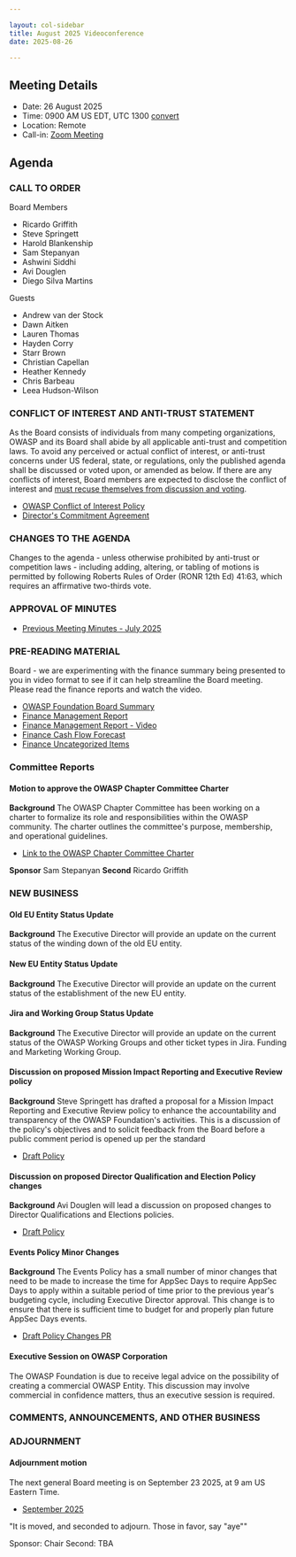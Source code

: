 ```yaml
---

layout: col-sidebar
title: August 2025 Videoconference
date: 2025-08-26

---
```


## Meeting Details

- Date: 26 August 2025
- Time: 0900 AM US EDT, UTC 1300 [convert](https://www.timeanddate.com/worldclock/meetingdetails.html?year=2025&month=8&day=26&hour=13&min=0&sec=0&p1=152&p2=176&p3=110&p4=136&p5=179&p6=24&p7=64)
- Location: Remote
- Call-in: [Zoom Meeting](https://us06web.zoom.us/j/82812814370?pwd=dUc1TIeKiaYL4uLQDnnYiCYA3e2fHn.1)

## Agenda

### CALL TO ORDER

Board Members
- Ricardo Griffith
- Steve Springett
- Harold Blankenship
- Sam Stepanyan
- Ashwini Siddhi
- Avi Douglen 
- Diego Silva Martins

Guests
- Andrew van der Stock
- Dawn Aitken
- Lauren Thomas
- Hayden Corry
- Starr Brown
- Christian Capellan
- Heather Kennedy
- Chris Barbeau
- Leea Hudson-Wilson
  

### CONFLICT OF INTEREST AND ANTI-TRUST STATEMENT

As the Board consists of individuals from many competing organizations, OWASP and its Board shall abide by all applicable anti-trust and competition laws. To avoid any perceived or actual conflict of interest, or anti-trust concerns under US federal, state, or regulations, only the published agenda shall be discussed or voted upon, or amended as below. If there are any conflicts of interest, Board members are expected to disclose the conflict of interest and [must recuse themselves from discussion and voting](https://policy.owasp.org/legal/bylaws#section-702-disclosure-required).

- [OWASP Conflict of Interest Policy](https://policy.owasp.org/operational/conflict-of-interest)
- [Director's Commitment Agreement](https://policy.owasp.org/legal/directors-committment-agreement)

### CHANGES TO THE AGENDA

Changes to the agenda - unless otherwise prohibited by anti-trust or competition laws - including adding, altering, or tabling of motions is permitted by following Roberts Rules of Order (RONR 12th Ed) 41:63, which requires an affirmative two-thirds vote.

### APPROVAL OF MINUTES

- [Previous Meeting Minutes - July 2025](/meetings-historical/2025/202507)

### PRE-READING MATERIAL

Board - we are experimenting with the finance summary being presented to you in video format to see if it can help streamline the Board meeting. Please read the finance reports and watch the video.

- [OWASP Foundation Board Summary](https://docs.google.com/presentation/d/1lzqMsuUzZi9n8I0b78HWDdj_WQPueSo2KoJ62oSTHu0/edit?usp=sharing)
- [Finance Management Report](/attachments/202507-finance-summary.pdf)
- [Finance Management Report - Video](https://youtu.be/zrwpGTpq29k)
- [Finance Cash Flow Forecast](/attachments/202507-cash.pdf)
- [Finance Uncategorized Items](/attachments/202507-finance-ar.pdf)

### Committee Reports

#### Motion to approve the OWASP Chapter Committee Charter

**Background** The OWASP Chapter Committee has been working on a charter to formalize its role and responsibilities within the OWASP community. The charter outlines the committee's purpose, membership, and operational guidelines.

- [Link to the OWASP Chapter Committee Charter](https://docs.google.com/document/d/1MT7H-Bo65LK5ZWiX_hthO70fglhA0QA5gOdWmegIVXU/edit?tab=t.0#heading=h.ibadohashrdi)

**Sponsor** Sam Stepanyan
**Second** Ricardo Griffith

### NEW BUSINESS

#### Old EU Entity Status Update

**Background** The Executive Director will provide an update on the current status of the winding down of the old EU entity.

#### New EU Entity Status Update

**Background** The Executive Director will provide an update on the current status of the establishment of the new EU entity.

#### Jira and Working Group Status Update

**Background** The Executive Director will provide an update on the current status of the OWASP Working Groups and other ticket types in Jira. Funding and Marketing Working Group.

#### Discussion on proposed Mission Impact Reporting and Executive Review policy

**Background** Steve Springett has drafted a proposal for a Mission Impact Reporting and Executive Review policy to enhance the accountability and transparency of the OWASP Foundation's activities. This is a discussion of the policy's objectives and to solicit feedback from the Board before a public comment period is opened up per the standard 

- [Draft Policy](https://docs.google.com/document/d/17fPbSF5iW4mVbfgkAQPRVxfHQf8wywPn1hV9wAaG764/edit?tab=t.0#heading=h.nvnd6e9mchqz)

#### Discussion on proposed Director Qualification and Election Policy changes

**Background** Avi Douglen will lead a discussion on proposed changes to Director Qualifications and Elections policies.

- [Draft Policy](TBA)

#### Events Policy Minor Changes

**Background** The Events Policy has a small number of minor changes that need to be made to increase the time for AppSec Days to require AppSec Days to apply within a suitable period of time prior to the previous year's budgeting cycle, including Executive Director approval. This change is to ensure that there is sufficient time to budget for and properly plan future AppSec Days events.

- [Draft Policy Changes PR](TBA)

#### Executive Session on OWASP Corporation

The OWASP Foundation is due to receive legal advice on the possibility of creating a commercial OWASP Entity. This discussion may involve commercial in confidence matters, thus an executive session is required.

### COMMENTS, ANNOUNCEMENTS, AND OTHER BUSINESS

### ADJOURNMENT

#### Adjournment motion

The next general Board meeting is on September 23 2025, at 9 am US Eastern Time.

- [September 2025](https://board.owasp.org/meetings/202509)

"It is moved, and seconded to adjourn. Those in favor, say "aye""

Sponsor: Chair
Second: TBA

